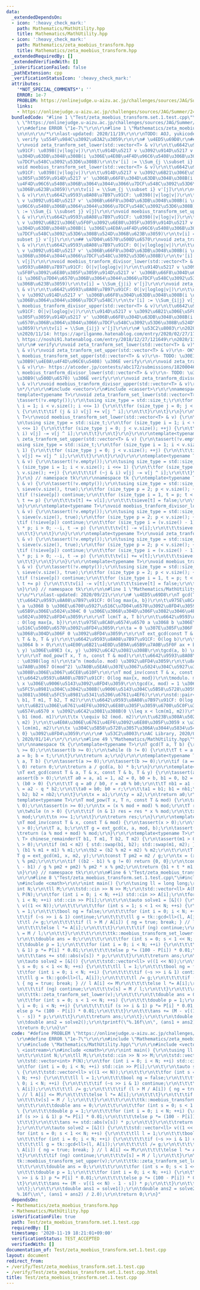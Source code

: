 ```yaml
---
data:
  _extendedDependsOn:
  - icon: ':heavy_check_mark:'
    path: Mathematics/MathUtility.hpp
    title: Mathematics/MathUtility.hpp
  - icon: ':heavy_check_mark:'
    path: Mathematics/zeta_moebius_transform.hpp
    title: Mathematics/zeta_moebius_transform.hpp
  _extendedRequiredBy: []
  _extendedVerifiedWith: []
  _isVerificationFailed: false
  _pathExtension: cpp
  _verificationStatusIcon: ':heavy_check_mark:'
  attributes:
    '*NOT_SPECIAL_COMMENTS*': ''
    ERROR: 1e-7
    PROBLEM: https://onlinejudge.u-aizu.ac.jp/challenges/sources/JAG/Summer/2446?year=2012
    links:
    - https://onlinejudge.u-aizu.ac.jp/challenges/sources/JAG/Summer/2446?year=2012
  bundledCode: "#line 1 \"Test/zeta_moebius_transform.set.1.test.cpp\"\n#define PROBLEM\
    \ \"https://onlinejudge.u-aizu.ac.jp/challenges/sources/JAG/Summer/2446?year=2012\"\
    \r\n#define ERROR \"1e-7\"\r\n\r\n#line 1 \"Mathematics/zeta_moebius_transform.hpp\"\
    \n\n\n\r\n/*\r\nlast-updated: 2020/11/19\r\n\r\nTODO: AOJ, yukicoder \u304B\u3089\
    \ verify \u554F\u984C\u3092\u63A2\u3059\r\n\r\n# \u4ED5\u69D8\r\n## \u96C6\u5408\
    \r\nvoid zeta_tranform_set_lower(std::vector<T> & v)\r\n\t\u6642\u9593\u8A08\u7B97\
    \u91CF: \u0398(|v|log|v|)\r\n\t\u914D\u5217 v \u3092\u914D\u5217 v' \u306B\u66F8\
    \u304D\u63DB\u3048\u308B(i \u306E\u4E0B\u4F4D\u96C6\u5408\u306B\u3064\u3044\u3066\
    \u7DCF\u548C\u3092\u53D6\u308B)\r\n\tv'[i] := \\Sum_{j \\subset i} v[j]\r\n\r\n\
    void moebius_transform_set_lower(std::vector<T> & v)\r\n\t\u6642\u9593\u8A08\u7B97\
    \u91CF: \u0398(|v|log|v|)\r\n\t\u914D\u5217 v \u3092\u6B21\u306E\u5F0F\u3092\u6E80\
    \u305F\u3059\u914D\u5217 v' \u306B\u66F8\u304D\u63DB\u3048\u308B(i \u306E\u4E0B\
    \u4F4D\u96C6\u5408\u306B\u3064\u3044\u3066\u7DCF\u548C\u3092\u53D6\u308B\u524D\
    \u306B\u623B\u3059)\r\n\tv[i] = \\Sum_{j \\subset i} v'[j]\r\n\r\nvoid zeta_tranform_set_upper(std::vector<T>\
    \ & v)\r\n\t\u6642\u9593\u8A08\u7B97\u91CF: \u0398(|v|log|v|)\r\n\t\u914D\u5217\
    \ v \u3092\u914D\u5217 v' \u306B\u66F8\u304D\u63DB\u3048\u308B(i \u306E\u4E0A\u4F4D\
    \u96C6\u5408\u306B\u3064\u3044\u3066\u7DCF\u548C\u3092\u53D6\u308B)\r\n\tv'[i]\
    \ := \\Sum_{i \\subset j} v[j]\r\n\r\nvoid moebius_transform_set_upper(std::vector<T>\
    \ & v)\r\n\t\u6642\u9593\u8A08\u7B97\u91CF: \u0398(|v|log|v|)\r\n\t\u914D\u5217\
    \ v \u3092\u6B21\u306E\u5F0F\u3092\u6E80\u305F\u3059\u914D\u5217 v' \u306B\u66F8\
    \u304D\u63DB\u3048\u308B(i \u306E\u4E0A\u4F4D\u96C6\u5408\u306B\u3064\u3044\u3066\
    \u7DCF\u548C\u3092\u53D6\u308B\u524D\u306B\u623B\u3059)\r\n\tv[i] = \\Sum_{i \\\
    subset j} v'[j]\r\n\r\n## \u7D04\u6570\u500D\u6570\r\nvoid zeta_tranform_divisor_lower(std::vector<T>\
    \ & v)\r\n\t\u6642\u9593\u8A08\u7B97\u91CF: O(|v|loglog|v|)\r\n\t\u914D\u5217\
    \ v \u3092\u914D\u5217 v' \u306B\u66F8\u304D\u63DB\u3048\u308B(i \u306E\u7D04\u6570\
    \u306B\u3064\u3044\u3066\u7DCF\u548C\u3092\u53D6\u308B)\r\n\tv'[i] := \\Sum_{j|i}\
    \ v[j]\r\n\r\nvoid moebius_tranform_divisor_lower(std::vector<T> & v)\r\n\t\u6642\
    \u9593\u8A08\u7B97\u91CF: O(|v|loglog|v|)\r\n\t\u914D\u5217 v \u3092\u6B21\u306E\
    \u5F0F\u3092\u6E80\u305F\u3059\u914D\u5217 v' \u306B\u66F8\u304D\u63DB\u3048\u308B\
    (i \u306E\u7D04\u6570\u306B\u3064\u3044\u3066\u7DCF\u548C\u3092\u53D6\u308B\u524D\
    \u306B\u623B\u3059)\r\n\tv[i] = \\Sum_{j|i} v'[j]\r\n\r\nvoid zeta_tranform_divisor_upper(std::vector<T>\
    \ & v)\r\n\t\u6642\u9593\u8A08\u7B97\u91CF: O(|v|loglog|v|)\r\n\t\u914D\u5217\
    \ v \u3092\u914D\u5217 v' \u306B\u66F8\u304D\u63DB\u3048\u308B(i \u306E\u500D\u6570\
    \u306B\u3064\u3044\u3066\u7DCF\u548C)\r\n\tv'[i] := \\Sum_{i|j} v[j]\r\n\r\nvoid\
    \ moebius_tranform_divisor_upper(std::vector<T> & v)\r\n\t\u6642\u9593\u8A08\u7B97\
    \u91CF: O(|v|loglog|v|)\r\n\t\u914D\u5217 v \u3092\u6B21\u306E\u5F0F\u3092\u6E80\
    \u305F\u3059\u914D\u5217 v' \u306B\u66F8\u304D\u63DB\u3048\u308B(i \u306E\u7D04\
    \u6570\u306B\u3064\u3044\u3066\u7DCF\u548C\u3092\u53D6\u308B\u524D\u306B\u623B\
    \u3059)\r\n\tv[i] = \\Sum_{i|j} v'[j]\r\n\r\n# \u53C2\u8003\r\n2020/11/12: https://qiita.com/convexineq/items/afc84dfb9ee4ec4a67d5\r\
    \n2020/11/14: https://aprilganmo.hatenablog.com/entry/2020/02/27/170239\r\n2020/11/14:\
    \ https://noshi91.hatenablog.com/entry/2018/12/27/121649\r\n2020/11/18: https://aprilganmo.hatenablog.com/entry/2020/07/24/190816\r\
    \n\r\n# verify\r\nvoid zeta_tranform_set_lower(std::vector<T> & v)\r\nvoid moebius_transform_set_lower(std::vector<T>\
    \ & v)\r\nvoid zeta_tranform_set_upper(std::vector<T> & v)\r\n- OK\r\n\r\nvoid\
    \ moebius_transform_set_upper(std::vector<T> & v)\r\n- TODO: \u30E1\u30D3\u30A6\
    \u30B9(\u4E0A\u4F4D\u96C6\u5408) \u306E verify\r\n\r\nvoid zeta_tranform_divisor_lower(std::vector<T>\
    \ & v)\r\n- https://atcoder.jp/contests/abc172/submissions/18200046\r\n\r\nvoid\
    \ moebius_tranform_divisor_lower(std::vector<T> & v)\r\n- TODO: \u30E1\u30D3\u30A6\
    \u30B9(\u500D\u6570) \u306E verify\r\n\r\nvoid zeta_tranform_divisor_upper(std::vector<T>\
    \ & v)\r\nvoid moebius_tranform_divisor_upper(std::vector<T> & v)\r\n- https://atcoder.jp/contests/abc162/submissions/18200657\r\
    \n*/\r\n\r\n#include <vector>\r\n#include <cassert>\r\n\r\nnamespace tk {\r\n\
    template<typename T>\r\nvoid zeta_tranform_set_lower(std::vector<T> & v) {\r\n\
    \tassert(!v.empty());\r\n\tusing size_type = std::size_t;\r\n\tfor (size_type\
    \ i = 1; i < v.size(); i <<= 1) {\r\n\t\tfor (size_type j = 0; j < v.size(); ++j)\
    \ {\r\n\t\t\tif (j & i) v[j] += v[j ^ i];\r\n\t\t}\r\n\t}\r\n}\r\n\r\ntemplate<typename\
    \ T>\r\nvoid moebius_transform_set_lower(std::vector<T> & v) {\r\n\tassert(!v.empty());\r\
    \n\tusing size_type = std::size_t;\r\n\tfor (size_type i = 1; i < v.size(); i\
    \ <<= 1) {\r\n\t\tfor (size_type j = 0; j < v.size(); ++j) {\r\n\t\t\tif (j &\
    \ i) v[j] -= v[j ^ i];\r\n\t\t}\r\n\t}\r\n}\r\n\r\ntemplate<typename T>\r\nvoid\
    \ zeta_tranform_set_upper(std::vector<T> & v) {\r\n\tassert(!v.empty());\r\n\t\
    using size_type = std::size_t;\r\n\tfor (size_type i = 1; i < v.size(); i <<=\
    \ 1) {\r\n\t\tfor (size_type j = 0; j < v.size(); ++j) {\r\n\t\t\tif (~j & i)\
    \ v[j] += v[j ^ i];\r\n\t\t}\r\n\t}\r\n}\r\n\r\ntemplate<typename T>\r\nvoid moebius_transform_set_upper(std::vector<T>\
    \ & v) {\r\n\tassert(!v.empty());\r\n\tusing size_type = std::size_t;\r\n\tfor\
    \ (size_type i = 1; i < v.size(); i <<= 1) {\r\n\t\tfor (size_type j = 0; j <\
    \ v.size(); ++j) {\r\n\t\t\tif (~j & i) v[j] -= v[j ^ i];\r\n\t\t}\r\n\t}\r\n\
    }\r\n} // namespace tk\r\n\r\nnamespace tk {\r\ntemplate<typename T>\r\nvoid zeta_tranform_divisor_lower(std::vector<T>\
    \ & v) {\r\n\tassert(!v.empty());\r\n\tusing size_type = std::size_t;\r\n\tstd::vector<bool>\
    \ sieve(v.size(), true);\r\n\tfor (size_type p = 2; p < v.size(); ++p) {\r\n\t\
    \tif (!sieve[p]) continue;\r\n\t\tfor (size_type i = 1, t = p; t < v.size(); ++i,\
    \ t += p) {\r\n\t\t\tv[t] += v[i];\r\n\t\t\tsieve[t] = false;\r\n\t\t}\r\n\t}\r\
    \n}\r\n\r\ntemplate<typename T>\r\nvoid moebius_tranform_divisor_lower(std::vector<T>\
    \ & v) {\r\n\tassert(!v.empty());\r\n\tusing size_type = std::size_t;\r\n\tstd::vector<bool>\
    \ sieve(v.size(), true);\r\n\tfor (size_type p = 2; p < v.size(); ++p) {\r\n\t\
    \tif (!sieve[p]) continue;\r\n\t\tfor (size_type i = (v.size() - 1) / p, t = i\
    \ * p; i > 0; --i, t -= p) {\r\n\t\t\tv[t] -= v[i];\r\n\t\t\tsieve[t] = false;\r\
    \n\t\t}\r\n\t}\r\n}\r\n\r\ntemplate<typename T>\r\nvoid zeta_tranform_divisor_upper(std::vector<T>\
    \ & v) {\r\n\tassert(!v.empty());\r\n\tusing size_type = std::size_t;\r\n\tstd::vector<bool>\
    \ sieve(v.size(), true);\r\n\tfor (size_type p = 2; p < v.size(); ++p) {\r\n\t\
    \tif (!sieve[p]) continue;\r\n\t\tfor (size_type i = (v.size() - 1) / p, t = i\
    \ * p; i > 0; --i, t -= p) {\r\n\t\t\tv[i] += v[t];\r\n\t\t\tsieve[t] = false;\r\
    \n\t\t}\r\n\t}\r\n}\r\n\r\ntemplate<typename T>\r\nvoid moebius_tranform_divisor_upper(std::vector<T>\
    \ & v) {\r\n\tassert(!v.empty());\r\n\tusing size_type = std::size_t;\r\n\tstd::vector<bool>\
    \ sieve(v.size(), true);\r\n\tfor (size_type p = 2; p < v.size(); ++p) {\r\n\t\
    \tif (!sieve[p]) continue;\r\n\t\tfor (size_type i = 1, t = p; t < v.size(); ++i,\
    \ t += p) {\r\n\t\t\tv[i] -= v[t];\r\n\t\t\tsieve[t] = false;\r\n\t\t}\r\n\t}\r\
    \n}\r\n} // namespace tk\r\n\r\n\n#line 1 \"Mathematics/MathUtility.hpp\"\n\n\n\
    \r\n/*\r\nlast-updated: 2020/09/21\r\n\r\n# \u4ED5\u69D8\r\nT gcd(T a, T b)\r\n\
    \t\u6642\u9593\u8A08\u7B97\u91CF: O(log max{a, b})\r\n\t\u975E\u8CA0\u6574\u6570\
    \ a \u3068 b \u306E\u6700\u5927\u516C\u7D04\u6570\u3092\u8FD4\u3059\r\n\t\u4E00\
    \u65B9\u306E\u5024\u304C 0 \u306E\u3068\u304D\u306F\u3082\u3046\u4E00\u65B9\u306E\
    \u5024\u3092\u8FD4\u3059\r\n\r\nT lcm(T a, T b)\r\n\t\u6642\u9593\u8A08\u7B97\u91CF\
    : O(log max{a, b})\r\n\t\u975E\u8CA0\u6574\u6570 a \u3068 b \u306E\u6700\u5C0F\
    \u516C\u500D\u6570\u3092\u8FD4\u3059\r\n\ta = 0 \u307E\u305F\u306F b = 0 \u306E\
    \u3068\u304D\u306F 0 \u3092\u8FD4\u3059\r\n\r\nT ext_gcd(const T & a, T & x, const\
    \ T & b, T & y)\r\n\t\u6642\u9593\u8A08\u7B97\u91CF: O(log b)\r\n\ta > 0 \u304B\
    \u3064 b > 0\r\n\t\u4E00\u6B21\u4E0D\u5B9A\u65B9\u7A0B\u5F0F ax + by = gcd(x,\
    \ y) \u306E\u89E3 (x, y) \u3092\u6C42\u3081\u308B\r\n\tgcd(a, b) \u3092\u8FD4\u3059\
    \r\n\r\nT mod_pow(T x, T n, const T & mod)\r\n\t\u6642\u9593\u8A08\u7B97\u91CF\
    : \u0398(log n)\r\n\ta^n (modulo. mod) \u3092\u8FD4\u3059\r\n\t\u8A08\u7B97\u904E\
    \u7A0B\u3067 O(mod^2) \u7A0B\u5EA6\u307E\u3067\u5024\u304C\u5927\u304D\u304F\u306A\
    \u308B\u306E\u3067\u6CE8\u610F\r\n\r\nT mod_inv(const T & x, const T & mod)\r\n\
    \t\u6642\u9593\u8A08\u7B97\u91CF: O(log max{x, mod})\r\n\tmodulo. mod \u4E0A\u306E\
    \ x \u306E\u9006\u5143\u3092\u8FD4\u3059\r\n\tgcd(x, mod) = 1 \u3067\u3042\u308B\
    \u5FC5\u8981\u304C\u3042\u308B(\u9006\u5143\u304C\u5B58\u5728\u3059\u308B\u305F\
    \u3081\u306E\u5FC5\u8981\u5341\u5206\u6761\u4EF6)\r\n\r\nstd::pair<T, T> chinese_remainder(T\
    \ b1, T m1, T b2, T m2)\r\n\t\u6642\u9593\u8A08\u7B97\u91CF: O(log max{m1, m2})\r\
    \n\t\u6B21\u306E\u6761\u4EF6\u3092\u6E80\u305F\u3059\u6700\u5C0F\u306E\u975E\u8CA0\
    \u6574\u6570 x \u3092\u6C42\u3081\u308B(0 \\leq x < lcm(m1, m2))\r\n\t\tx \\equiv\
    \ b1 (mod. m1)\r\n\t\tx \\equiv b2 (mod. m2)\r\n\t\u623B\u308A\u5024: { x, lcm(m1,\
    \ m2) }\r\n\t\u4E0A\u306E\u6761\u4EF6\u3092\u6E80\u305F\u3059 x \u306F\u5468\u671F\
    \ lcm(m1, m2)\r\n\tx \u304C\u5B58\u5728\u3057\u306A\u3044\u5834\u5408\u306F {0,\
    \ 0} \u3092\u8FD4\u3059\r\n\r\n# \u53C2\u8003\r\nAC Library, 2020/09/21\r\nhttps://noshi91.hatenablog.com/entry/2019/04/01/184957,\
    \ 2020/01/14\r\n*/\r\n\r\n#line 49 \"Mathematics/MathUtility.hpp\"\n#include <utility>\r\
    \n\r\nnamespace tk {\r\ntemplate<typename T>\r\nT gcd(T a, T b) {\r\n\tassert(a\
    \ >= 0);\r\n\tassert(b >= 0);\r\n\twhile (b != 0) {\r\n\t\tT t = a % b;\r\n\t\t\
    a = b; b = t;\r\n\t}\r\n\treturn a;\r\n}\r\n\r\ntemplate<typename T>\r\nT lcm(T\
    \ a, T b) {\r\n\tassert(a >= 0);\r\n\tassert(b >= 0);\r\n\tif (a == 0 || b ==\
    \ 0) return 0;\r\n\treturn a / gcd(a, b) * b;\r\n}\r\n\r\ntemplate<typename T>\r\
    \nT ext_gcd(const T & a, T & x, const T & b, T & y) {\r\n\tassert(a > 0);\r\n\t\
    assert(b > 0);\r\n\tT a0 = a, a1 = 1, a2 = 0, b0 = b, b1 = 0, b2 = 1;\r\n\twhile\
    \ (b0 > 0) {\r\n\t\tT q = a0 / b0, r = a0 % b0;\r\n\t\tT nb1 = a1 - q * b1, nb2\
    \ = a2 - q * b2;\r\n\t\ta0 = b0; b0 = r;\r\n\t\ta1 = b1; b1 = nb1;\r\n\t\ta2 =\
    \ b2; b2 = nb2;\r\n\t}\r\n\tx = a1;\r\n\ty = a2;\r\n\treturn a0;\r\n}\r\n\r\n\
    template<typename T>\r\nT mod_pow(T x, T n, const T & mod) {\r\n\tassert(mod >\
    \ 0);\r\n\tassert(n >= 0);\r\n\tx = (x % mod + mod) % mod;\r\n\tT res = 1 % mod;\r\
    \n\twhile (n > 0) {\r\n\t\tif (n & 1) res = res * x % mod;\r\n\t\tx = x * x %\
    \ mod;\r\n\t\tn >>= 1;\r\n\t}\r\n\treturn res;\r\n}\r\n\r\ntemplate<typename T>\r\
    \nT mod_inv(const T & x, const T & mod) {\r\n\tassert(x > 0);\r\n\tassert(mod\
    \ > 0);\r\n\tT a, b;\r\n\tT g = ext_gcd(x, a, mod, b);\r\n\tassert(g == 1);\r\n\
    \treturn (a % mod + mod) % mod;\r\n}\r\n\r\ntemplate<typename T>\r\nstd::pair<T,\
    \ T> chinese_remainder(T b1, T m1, T b2, T m2) {\r\n\tassert(m1 > 0);\r\n\tassert(m2\
    \ > 0);\r\n\tif (m1 < m2) { std::swap(b1, b2); std::swap(m1, m2); }\r\n\tb1 =\
    \ (b1 % m1 + m1) % m1;\r\n\tb2 = (b2 % m2 + m2) % m2;\r\n\t\r\n\tT x, y;\r\n\t\
    T g = ext_gcd(m1, x, m2, y);\r\n\tconst T pm2 = m2 / g;\r\n\tx = (x % pm2 + pm2)\
    \ % pm2;\r\n\t\r\n\tif ((b2 - b1) % g != 0) return {0, 0};\r\n\tconst T t = ((b2\
    \ - b1) / g % pm2 + pm2) % pm2 * x % pm2;\r\n\treturn {b1 + t * m1, m1 * pm2};\r\
    \n}\r\n} // namespace tk\r\n\r\n\n#line 6 \"Test/zeta_moebius_transform.set.1.test.cpp\"\
    \n\r\n#line 8 \"Test/zeta_moebius_transform.set.1.test.cpp\"\n#include <iostream>\r\
    \n#include <cmath>\r\n\r\nint main() {\r\n\tusing ll = long long;\r\n\t\r\n\t\
    int N;\r\n\tll M;\r\n\tstd::cin >> N >> M;\r\n\tstd::vector<ll> A(N);\r\n\tstd::vector<int>\
    \ P(N);\r\n\tfor (int i = 0; i < N; ++i) std::cin >> A[i];\r\n\tfor (int i = 0;\
    \ i < N; ++i) std::cin >> P[i];\r\n\t\r\n\tauto solve1 = [&]() {\r\n\t\tstd::vector<ll>\
    \ v((1 << N));\r\n\t\t\r\n\t\tfor (int s = 1; s < 1 << N; ++s) {\r\n\t\t\tll l\
    \ = 1;\r\n\t\t\tbool ng = false;\r\n\t\t\tfor (int i = 0; i < N; ++i) {\r\n\t\t\
    \t\tif (~s >> i & 1) continue;\r\n\t\t\t\tll g = tk::gcd<ll>(l, A[i]);\r\n\t\t\
    \t\tl /= g;\r\n\t\t\t\tif (l > M / A[i]) { ng = true; break; } // l A[i] <= M\r\
    \n\t\t\t\telse l *= A[i];\r\n\t\t\t}\r\n\t\t\tif (ng) continue;\r\n\t\t\tv[s]\
    \ = M / l;\r\n\t\t}\r\n\t\t\r\n\t\ttk::moebius_transform_set_lower(v);\r\n\t\t\
    \r\n\t\tdouble ans = 0;\r\n\t\t\r\n\t\tfor (int s = 0; s < 1 << N; ++s) {\r\n\t\
    \t\tdouble p = 1;\r\n\t\t\tfor (int i = 0; i < N; ++i) {\r\n\t\t\t\tif (s >> i\
    \ & 1) p *= P[i] * 0.01;\r\n\t\t\t\telse p *= (100 - P[i]) * 0.01;\r\n\t\t\t}\r\
    \n\t\t\tans += std::abs(v[s]) * p;\r\n\t\t}\r\n\t\treturn ans;\r\n\t};\r\n\t\r\
    \n\tauto solve2 = [&]() {\r\n\t\tstd::vector<ll> v((1 << N));\r\n\t\tfor (int\
    \ s = 0; s < 1 << N; ++s) {\r\n\t\t\tll l = 1;\r\n\t\t\tbool ng = false;\r\n\t\
    \t\tfor (int i = 0; i < N; ++i) {\r\n\t\t\t\tif (~s >> i & 1) continue;\r\n\t\t\
    \t\tll g = tk::gcd<ll>(l, A[i]);\r\n\t\t\t\tl /= g;\r\n\t\t\t\tif (l > M / A[i])\
    \ { ng = true; break; } // l A[i] <= M\r\n\t\t\t\telse l *= A[i];\r\n\t\t\t}\r\
    \n\t\t\tif (ng) continue;\r\n\t\t\tv[s] = M / l;\r\n\t\t}\r\n\t\t\r\n\t\ttk::moebius_transform_set_upper(v);\r\
    \n\t\ttk::zeta_tranform_set_lower(v);\r\n\t\t\r\n\t\tdouble ans = 0;\r\n\t\t\r\
    \n\t\tfor (int s = 0; s < 1 << N; ++s) {\r\n\t\t\tdouble p = 1;\r\n\t\t\tfor (int\
    \ i = 0; i < N; ++i) {\r\n\t\t\t\tif (s >> i & 1) p *= P[i] * 0.01;\r\n\t\t\t\t\
    else p *= (100 - P[i]) * 0.01;\r\n\t\t\t}\r\n\t\t\tans += (M - v[(1 << N) - 1\
    \ - s]) * p;\r\n\t\t}\r\n\t\treturn ans;\r\n\t};\r\n\t\r\n\tdouble ans1 = solve1();\r\
    \n\tdouble ans2 = solve2();\r\n\tprintf(\"%.16f\\n\", (ans1 + ans2) / 2.0);\r\n\
    \treturn 0;\r\n}\n"
  code: "#define PROBLEM \"https://onlinejudge.u-aizu.ac.jp/challenges/sources/JAG/Summer/2446?year=2012\"\
    \r\n#define ERROR \"1e-7\"\r\n\r\n#include \"Mathematics/zeta_moebius_transform.hpp\"\
    \r\n#include \"Mathematics/MathUtility.hpp\"\r\n\r\n#include <vector>\r\n#include\
    \ <iostream>\r\n#include <cmath>\r\n\r\nint main() {\r\n\tusing ll = long long;\r\
    \n\t\r\n\tint N;\r\n\tll M;\r\n\tstd::cin >> N >> M;\r\n\tstd::vector<ll> A(N);\r\
    \n\tstd::vector<int> P(N);\r\n\tfor (int i = 0; i < N; ++i) std::cin >> A[i];\r\
    \n\tfor (int i = 0; i < N; ++i) std::cin >> P[i];\r\n\t\r\n\tauto solve1 = [&]()\
    \ {\r\n\t\tstd::vector<ll> v((1 << N));\r\n\t\t\r\n\t\tfor (int s = 1; s < 1 <<\
    \ N; ++s) {\r\n\t\t\tll l = 1;\r\n\t\t\tbool ng = false;\r\n\t\t\tfor (int i =\
    \ 0; i < N; ++i) {\r\n\t\t\t\tif (~s >> i & 1) continue;\r\n\t\t\t\tll g = tk::gcd<ll>(l,\
    \ A[i]);\r\n\t\t\t\tl /= g;\r\n\t\t\t\tif (l > M / A[i]) { ng = true; break; }\
    \ // l A[i] <= M\r\n\t\t\t\telse l *= A[i];\r\n\t\t\t}\r\n\t\t\tif (ng) continue;\r\
    \n\t\t\tv[s] = M / l;\r\n\t\t}\r\n\t\t\r\n\t\ttk::moebius_transform_set_lower(v);\r\
    \n\t\t\r\n\t\tdouble ans = 0;\r\n\t\t\r\n\t\tfor (int s = 0; s < 1 << N; ++s)\
    \ {\r\n\t\t\tdouble p = 1;\r\n\t\t\tfor (int i = 0; i < N; ++i) {\r\n\t\t\t\t\
    if (s >> i & 1) p *= P[i] * 0.01;\r\n\t\t\t\telse p *= (100 - P[i]) * 0.01;\r\n\
    \t\t\t}\r\n\t\t\tans += std::abs(v[s]) * p;\r\n\t\t}\r\n\t\treturn ans;\r\n\t\
    };\r\n\t\r\n\tauto solve2 = [&]() {\r\n\t\tstd::vector<ll> v((1 << N));\r\n\t\t\
    for (int s = 0; s < 1 << N; ++s) {\r\n\t\t\tll l = 1;\r\n\t\t\tbool ng = false;\r\
    \n\t\t\tfor (int i = 0; i < N; ++i) {\r\n\t\t\t\tif (~s >> i & 1) continue;\r\n\
    \t\t\t\tll g = tk::gcd<ll>(l, A[i]);\r\n\t\t\t\tl /= g;\r\n\t\t\t\tif (l > M /\
    \ A[i]) { ng = true; break; } // l A[i] <= M\r\n\t\t\t\telse l *= A[i];\r\n\t\t\
    \t}\r\n\t\t\tif (ng) continue;\r\n\t\t\tv[s] = M / l;\r\n\t\t}\r\n\t\t\r\n\t\t\
    tk::moebius_transform_set_upper(v);\r\n\t\ttk::zeta_tranform_set_lower(v);\r\n\
    \t\t\r\n\t\tdouble ans = 0;\r\n\t\t\r\n\t\tfor (int s = 0; s < 1 << N; ++s) {\r\
    \n\t\t\tdouble p = 1;\r\n\t\t\tfor (int i = 0; i < N; ++i) {\r\n\t\t\t\tif (s\
    \ >> i & 1) p *= P[i] * 0.01;\r\n\t\t\t\telse p *= (100 - P[i]) * 0.01;\r\n\t\t\
    \t}\r\n\t\t\tans += (M - v[(1 << N) - 1 - s]) * p;\r\n\t\t}\r\n\t\treturn ans;\r\
    \n\t};\r\n\t\r\n\tdouble ans1 = solve1();\r\n\tdouble ans2 = solve2();\r\n\tprintf(\"\
    %.16f\\n\", (ans1 + ans2) / 2.0);\r\n\treturn 0;\r\n}"
  dependsOn:
  - Mathematics/zeta_moebius_transform.hpp
  - Mathematics/MathUtility.hpp
  isVerificationFile: true
  path: Test/zeta_moebius_transform.set.1.test.cpp
  requiredBy: []
  timestamp: '2020-11-19 18:21:01+09:00'
  verificationStatus: TEST_ACCEPTED
  verifiedWith: []
documentation_of: Test/zeta_moebius_transform.set.1.test.cpp
layout: document
redirect_from:
- /verify/Test/zeta_moebius_transform.set.1.test.cpp
- /verify/Test/zeta_moebius_transform.set.1.test.cpp.html
title: Test/zeta_moebius_transform.set.1.test.cpp
---
```

